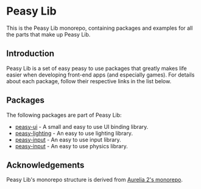 # Peasy Lib

This is the Peasy Lib monorepo, containing packages and examples for all the parts that make up Peasy Lib.

## Introduction

Peasy Lib is a set of easy peasy to use packages that greatly makes life easier when developing front-end apps (and especially games). For details about each package, follow their respective links in the list below.

## Packages

The following packages are part of Peasy Lib:

* [peasy-ui](packages/peasy-ui/README.md) - A small and easy to use UI binding library.
* [peasy-lighting](packages/peasy-lighting/README.md) - An easy to use lighting library.
* [peasy-input](packages/peasy-input/README.md) - An easy to use input library.
* [peasy-input](packages/peasy-physics/README.md) - An easy to use physics library.

## Acknowledgements

Peasy Lib's monorepo structure is derived from [Aurelia 2's monorepo](https://github.com/aurelia/aurelia).
